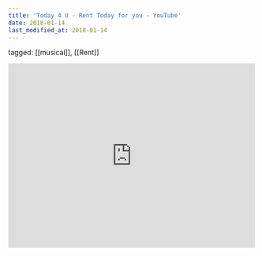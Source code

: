 ```yaml
---
title: 'Today 4 U - Rent Today for you - YouTube'
date: 2018-01-14
last_modified_at: 2018-01-14
---
```

tagged: [[musical]], [[Rent]]
<iframe allow="accelerometer; autoplay; clipboard-write; encrypted-media; gyroscope; picture-in-picture" allowfullscreen="" frameborder="0" height="375" id="youtube_iframe" src="https://www.youtube.com/embed/5G51cIrBvp4?feature=oembed&amp;enablejsapi=1&amp;origin=https://safe.txmblr.com&amp;wmode=opaque" width="500"></iframe>